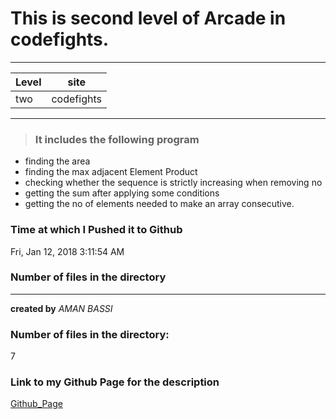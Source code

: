  # This is second level of Arcade in codefights.
---
|Level| site|
|-----|-----|
| two |codefights|
---
> ### It includes the following program
* finding the area
* finding the max adjacent Element Product
* checking whether the sequence is strictly increasing when removing no
* getting the sum after applying some conditions
* getting the no of elements needed to make an array consecutive.
### Time at which I Pushed it to Github
Fri, Jan 12, 2018  3:11:54 AM
### Number of files in the directory
---
**created by** *AMAN BASSI*
### Number of files in the directory:
7
### Link to my Github Page for the description
[Github_Page](https://rapt007.github.io/codefights/EdgeOfTheOcean/)
